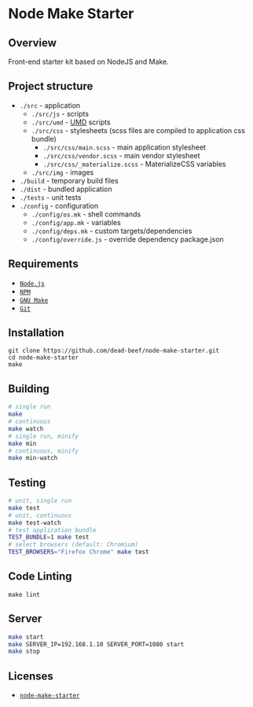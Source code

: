 # Node Make Starter

## Overview

Front-end starter kit based on NodeJS and Make.

## Project structure

* `./src` - application
  * `./src/js` - scripts
  * `./src/umd` - [UMD](https://github.com/umdjs/umd) scripts
  * `./src/css` - stylesheets (scss files are compiled to application css bundle)
    * `./src/css/main.scss` - main application stylesheet
    * `./src/css/vendor.scss` - main vendor stylesheet
    * `./src/css/_materialize.scss` - MaterializeCSS variables
  * `./src/img` - images
* `./build` - temporary build files
* `./dist` - bundled application
* `./tests` - unit tests
* `./config` - configuration
  * `./config/os.mk` - shell commands
  * `./config/app.mk` - variables
  * `./config/deps.mk` - custom targets/dependencies
  * `./config/override.js` - override dependency package.json

## Requirements

- [`Node.js`](https://nodejs.org/)
- [`NPM`](https://nodejs.org/)
- [`GNU Make`](https://www.gnu.org/software/make/)
- [`Git`](https://git-scm.com/)

## Installation

```
git clone https://github.com/dead-beef/node-make-starter.git
cd node-make-starter
make
```

## Building
```bash
# single run
make
# continuous
make watch
# single run, minify
make min
# continuous, minify
make min-watch
```

## Testing
```bash
# unit, single run
make test
# unit, continuous
make test-watch
# test application bundle
TEST_BUNDLE=1 make test
# select browsers (default: Chromium)
TEST_BROWSERS="Firefox Chrome" make test
```

## Code Linting

```
make lint
```

## Server

```bash
make start
make SERVER_IP=192.168.1.10 SERVER_PORT=1080 start
make stop
```

## Licenses

* [`node-make-starter`](LICENSE)
